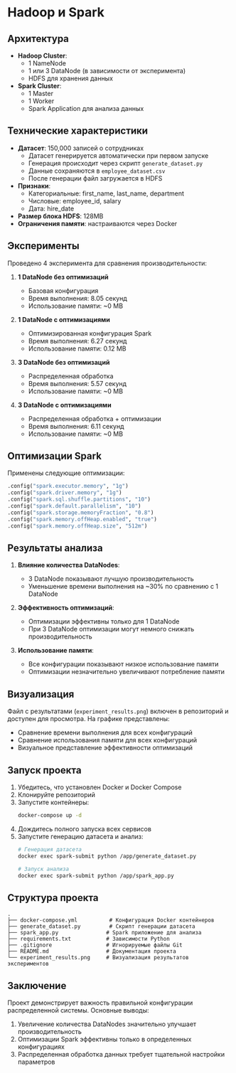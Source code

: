 # Hadoop и Spark

## Архитектура
- **Hadoop Cluster**:
  - 1 NameNode
  - 1 или 3 DataNode (в зависимости от эксперимента)
  - HDFS для хранения данных
- **Spark Cluster**:
  - 1 Master
  - 1 Worker
  - Spark Application для анализа данных

## Технические характеристики
- **Датасет**: 150,000 записей о сотрудниках
  - Датасет генерируется автоматически при первом запуске
  - Генерация происходит через скрипт `generate_dataset.py`
  - Данные сохраняются в `employee_dataset.csv`
  - После генерации файл загружается в HDFS
- **Признаки**:
  - Категориальные: first_name, last_name, department
  - Числовые: employee_id, salary
  - Дата: hire_date
- **Размер блока HDFS**: 128MB
- **Ограничения памяти**: настраиваются через Docker

## Эксперименты
Проведено 4 эксперимента для сравнения производительности:

1. **1 DataNode без оптимизаций**
   - Базовая конфигурация
   - Время выполнения: 8.05 секунд
   - Использование памяти: ~0 MB

2. **1 DataNode с оптимизациями**
   - Оптимизированная конфигурация Spark
   - Время выполнения: 6.27 секунд
   - Использование памяти: 0.12 MB

3. **3 DataNode без оптимизаций**
   - Распределенная обработка
   - Время выполнения: 5.57 секунд
   - Использование памяти: ~0 MB

4. **3 DataNode с оптимизациями**
   - Распределенная обработка + оптимизации
   - Время выполнения: 6.11 секунд
   - Использование памяти: ~0 MB

## Оптимизации Spark
Применены следующие оптимизации:
```python
.config("spark.executor.memory", "1g")
.config("spark.driver.memory", "1g")
.config("spark.sql.shuffle.partitions", "10")
.config("spark.default.parallelism", "10")
.config("spark.storage.memoryFraction", "0.8")
.config("spark.memory.offHeap.enabled", "true")
.config("spark.memory.offHeap.size", "512m")
```

## Результаты анализа
1. **Влияние количества DataNodes**:
   - 3 DataNode показывают лучшую производительность
   - Уменьшение времени выполнения на ~30% по сравнению с 1 DataNode

2. **Эффективность оптимизаций**:
   - Оптимизации эффективны только для 1 DataNode
   - При 3 DataNode оптимизации могут немного снижать производительность

3. **Использование памяти**:
   - Все конфигурации показывают низкое использование памяти
   - Оптимизации незначительно увеличивают потребление памяти

## Визуализация
Файл с результатами (`experiment_results.png`) включен в репозиторий и доступен для просмотра. На графике представлены:
- Сравнение времени выполнения для всех конфигураций
- Сравнение использования памяти для всех конфигураций
- Визуальное представление эффективности оптимизаций

## Запуск проекта
1. Убедитесь, что установлен Docker и Docker Compose
2. Клонируйте репозиторий
3. Запустите контейнеры:
   ```bash
   docker-compose up -d
   ```
4. Дождитесь полного запуска всех сервисов
5. Запустите генерацию датасета и анализ:
   ```bash
   # Генерация датасета
   docker exec spark-submit python /app/generate_dataset.py
   
   # Запуск анализа
   docker exec spark-submit python /app/spark_app.py
   ```

## Структура проекта
```
.
├── docker-compose.yml          # Конфигурация Docker контейнеров
├── generate_dataset.py         # Скрипт генерации датасета
├── spark_app.py               # Spark приложение для анализа
├── requirements.txt           # Зависимости Python
├── .gitignore                 # Игнорируемые файлы Git
├── README.md                  # Документация проекта
└── experiment_results.png     # Визуализация результатов экспериментов
```

## Заключение
Проект демонстрирует важность правильной конфигурации распределенной системы. Основные выводы:
1. Увеличение количества DataNodes значительно улучшает производительность
2. Оптимизации Spark эффективны только в определенных конфигурациях
3. Распределенная обработка данных требует тщательной настройки параметров

